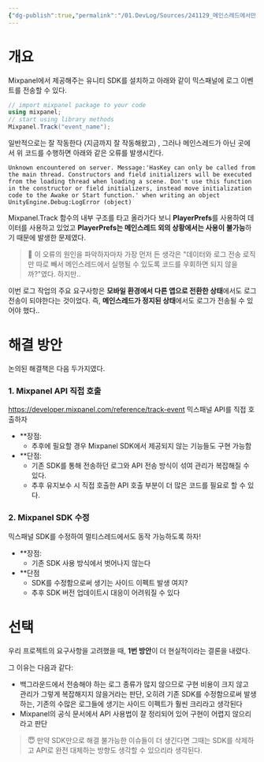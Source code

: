 ```yaml
---
{"dg-publish":true,"permalink":"/01.DevLog/Sources/241129_메인스레드에서만 실행 가능한 Mixpanel SDK 문제 해결하기/","noteIcon":"","created":"2024-11-29T21:03:48.000+09:00","updated":"2025-07-20T02:49:56.000+09:00"}
---
```


# 개요
Mixpanel에서 제공해주는 유니티 SDK를 설치하고 아래와 같이 믹스패널에 로그 이벤트를 전송할 수 있다.
``` C#
// import mixpanel package to your code
using mixpanel; 
// start using library methods
Mixpanel.Track("event_name");
```
일반적으로는 잘 작동한다 (지금까지 잘 작동해왔고) , 그러나 메인스레드가 아닌 곳에서 위 코드를 수행하면 아래와 같은 오류를 발생시킨다.
```
Unknown encountered on server. Message:'HasKey can only be called from the main thread. Constructors and field initializers will be executed from the loading thread when loading a scene. Don't use this function in the constructor or field initializers, instead move initialization code to the Awake or Start function.' when writing an object UnityEngine.Debug:LogError (object) 
```
Mixpanel.Track 함수의 내부 구조를 타고 올라가다 보니 **PlayerPrefs**를 사용하여 데이터를 사용하고 있었고 **PlayerPrefs는 메인스레드 외의 상황에서는 사용이 불가능**하기 때문에 발생한 문제였다.

> 🤔 이 오류의 원인을 파악하자마자 가장 먼저 든 생각은 "데이터와 로그 전송 로직만 따로 빼서 메인스레드에서 실행될 수 있도록 코드를 우회하면 되지 않을까?"였다. 하지만..

이번 로그 작업의 주요 요구사항은 **모바일 환경에서 다른 앱으로 전환한 상태**에서도 로그 전송이 되야한다는 것이었다. 즉, **메인스레드가 정지된 상태**에서도 로그가 전송될 수 있어야 했다..

# 해결 방안

논의된 해결책은 다음 두가지였다.

### 1. Mixpanel API 직접 호출
https://developer.mixpanel.com/reference/track-event
믹스패널 API를 직접 호출하자
- **장점:
    - 추후에 필요할 경우 Mixpanel SDK에서 제공되지 않는 기능들도 구현 가능함
- **단점:
    - 기존 SDK를 통해 전송하던 로그와 API 전송 방식이 섞여 관리가 복잡해질 수 있다.
    - 추후 유지보수 시 직접 호출한 API 호출 부분이 더 많은 코드를 필요로 할 수 있다.

### 2. Mixpanel SDK 수정
믹스패널 SDK를 수정하여 멀티스레드에서도 동작 가능하도록 하자!
* **장점:
	* 기존 SDK 사용 방식에서 벗어나지 않는다
* **단점
	* SDK를 수정함으로써 생기는 사이드 이펙트 발생 여지?
	* 추후 SDK 버전 업데이트시 대응이 어려워질 수 있다

# 선택

우리 프로젝트의 요구사항을 고려했을 때, **1번 방안**이 더 현실적이라는 결론을 내렸다.

그 이유는 다음과 같다:
- 백그라운드에서 전송해야 하는 로그 종류가 많지 않으므로 구현 비용이 크지 않고 관리가 그렇게 복잡해지지 않을거라는 판단, 오히려 기존 SDK를 수정함으로써 발생하는, 기존의 수많은 로그들에 생기는 사이드 이펙트가 훨씬 크리라고 생각된다
- Mixpanel의 공식 문서에서 API 사용법이 잘 정리되어 있어 구현이 어렵지 않으리라고 판단

> 😇 만약 SDK만으로 해결 불가능한 이슈들이 더 생긴다면 그때는 SDK를 삭제하고 API로 완전 대체하는 방향도 생각할 수 있으리라 생각된다.
